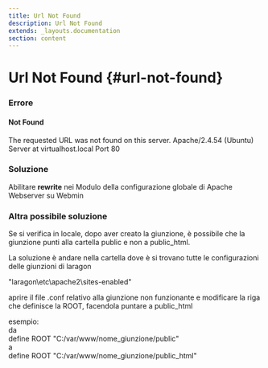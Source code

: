 ```yaml
---
title: Url Not Found
description: Url Not Found
extends: _layouts.documentation
section: content
---
```


# Url Not Found {#url-not-found}

###  Errore

#### Not Found
The requested URL was not found on this server.
Apache/2.4.54 (Ubuntu) Server at virtualhost.local Port 80


###  Soluzione

Abilitare **rewrite** nei Modulo della configurazione globale di Apache Webserver su Webmin  

### Altra possibile soluzione  

Se si verifica in locale, dopo aver creato la giunzione, è possibile che la giunzione punti alla cartella public e non a public_html.  

La soluzione è andare nella cartella dove è si trovano tutte le configurazioni delle giunzioni di laragon  

"laragon\etc\apache2\sites-enabled"

aprire il file .conf relativo alla giunzione non funzionante e modificare la riga che definisce la ROOT, facendola puntare a public_html  

esempio:  
da  
define ROOT "C:/var/www/nome_giunzione/public"  
a  
define ROOT "C:/var/www/nome_giunzione/public_html"